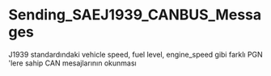 # Sending_SAEJ1939_CANBUS_Messages


J1939 standardındaki vehicle speed, fuel level, engine_speed gibi farklı PGN 'lere sahip CAN mesajlarının okunması
